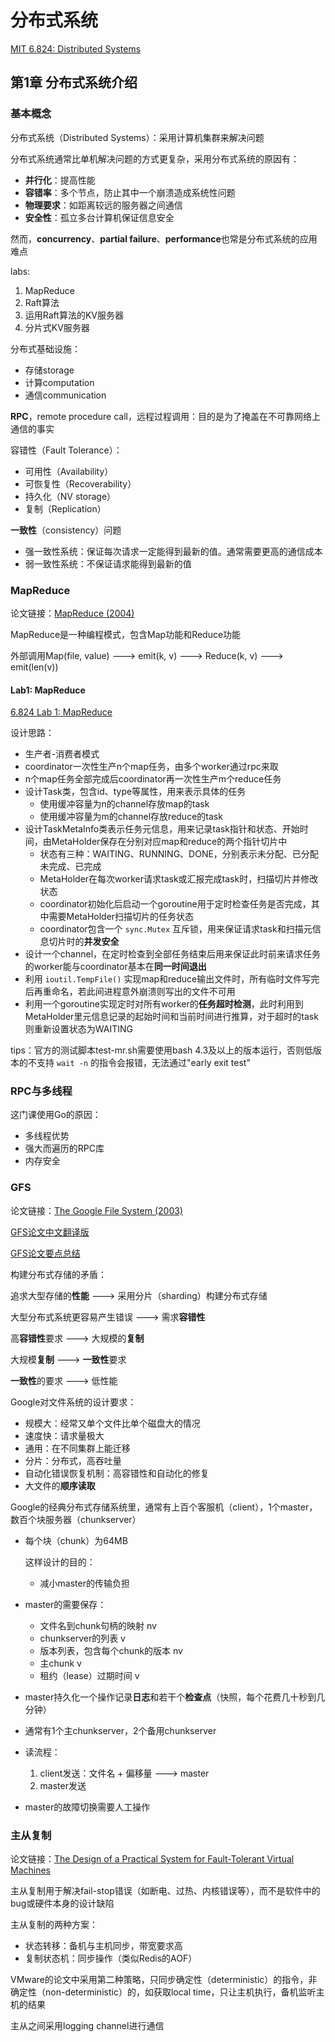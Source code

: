 # 分布式系统

[MIT 6.824: Distributed Systems](https://pdos.csail.mit.edu/6.824/index.html)

## 第1章 分布式系统介绍

### 基本概念

分布式系统（Distributed Systems）：采用计算机集群来解决问题

分布式系统通常比单机解决问题的方式更复杂，采用分布式系统的原因有：

- **并行化**：提高性能
- **容错率**：多个节点，防止其中一个崩溃造成系统性问题
- **物理要求**：如距离较远的服务器之间通信
- **安全性**：孤立多台计算机保证信息安全

然而，**concurrency**、**partial failure**、**performance**也常是分布式系统的应用难点



labs:

1. MapReduce
2. Raft算法
3. 运用Raft算法的KV服务器
4. 分片式KV服务器



分布式基础设施：

- 存储storage
- 计算computation
- 通信communication



**RPC**，remote procedure call，远程过程调用：目的是为了掩盖在不可靠网络上通信的事实



容错性（Fault Tolerance）：

- 可用性（Availability）
- 可恢复性（Recoverability）
- 持久化（NV storage）
- 复制（Replication）



**一致性**（consistency）问题

- 强一致性系统：保证每次请求一定能得到最新的值。通常需要更高的通信成本
- 弱一致性系统：不保证请求能得到最新的值





### MapReduce

论文链接：[MapReduce (2004)](https://pdos.csail.mit.edu/6.824/papers/mapreduce.pdf)

MapReduce是一种编程模式，包含Map功能和Reduce功能

外部调用Map(file, value) ---> emit(k, v) ---> Reduce(k, v) ---> emit(len(v))



#### Lab1: MapReduce

[6.824 Lab 1: MapReduce](https://pdos.csail.mit.edu/6.824/labs/lab-mr.html)



设计思路：

- 生产者-消费者模式
- coordinator一次性生产n个map任务，由多个worker通过rpc来取
- n个map任务全部完成后coordinator再一次性生产m个reduce任务
- 设计Task类，包含id、type等属性，用来表示具体的任务
  - 使用缓冲容量为n的channel存放map的task
  - 使用缓冲容量为m的channel存放reduce的task
- 设计TaskMetaInfo类表示任务元信息，用来记录task指针和状态、开始时间，由MetaHolder保存在分别对应map和reduce的两个指针切片中
  - 状态有三种：WAITING、RUNNING、DONE，分别表示未分配、已分配未完成、已完成
  - MetaHolder在每次worker请求task或汇报完成task时，扫描切片并修改状态
  - coordinator初始化后启动一个goroutine用于定时检查任务是否完成，其中需要MetaHolder扫描切片的任务状态
  - coordinator包含一个 `sync.Mutex` 互斥锁，用来保证请求task和扫描元信息切片时的**并发安全**
- 设计一个channel，在定时检查到全部任务结束后用来保证此时前来请求任务的worker能与coordinator基本在**同一时间退出**
- 利用 `ioutil.TempFile()` 实现map和reduce输出文件时，所有临时文件写完后再重命名，若此间进程意外崩溃则写出的文件不可用
- 利用一个goroutine实现定时对所有worker的**任务超时检测**，此时利用到MetaHolder里元信息记录的起始时间和当前时间进行推算，对于超时的task则重新设置状态为WAITING



tips：官方的测试脚本test-mr.sh需要使用bash 4.3及以上的版本运行，否则低版本的不支持 `wait -n` 的指令会报错，无法通过"early exit test"





### RPC与多线程

这门课使用Go的原因：

- 多线程优势
- 强大而遍历的RPC库
- 内存安全





### GFS

论文链接：[The Google File System (2003)](https://pdos.csail.mit.edu/6.824/papers/gfs.pdf)

[GFS论文中文翻译版](https://developer.aliyun.com/article/586529)

[GFS论文要点总结](https://blog.csdn.net/yuyixinye/article/details/43483139?ops_request_misc=%257B%2522request%255Fid%2522%253A%2522165148078416782388045568%2522%252C%2522scm%2522%253A%252220140713.130102334.pc%255Fall.%2522%257D&request_id=165148078416782388045568&biz_id=0&utm_medium=distribute.pc_search_result.none-task-blog-2~all~first_rank_ecpm_v1~hot_rank-1-43483139.142^v9^pc_search_result_cache,157^v4^control&utm_term=The+Google+File+System&spm=1018.2226.3001.4187)



构建分布式存储的矛盾：

追求大型存储的**性能** ---> 采用分片（sharding）构建分布式存储

大型分布式系统更容易产生错误 ---> 需求**容错性**

高**容错性**要求 ---> 大规模的**复制**

大规模**复制** ---> **一致性**要求

**一致性**的要求 ---> 低性能



Google对文件系统的设计要求：

- 规模大：经常又单个文件比单个磁盘大的情况
- 速度快：请求量极大
- 通用：在不同集群上能迁移
- 分片：分布式，高吞吐量
- 自动化错误恢复机制：高容错性和自动化的修复
- 大文件的**顺序读取**



Google的经典分布式存储系统里，通常有上百个客服机（client），1个master，数百个块服务器（chunkserver）

- 每个块（chunk）为64MB

  这样设计的目的：

  - 减小master的传输负担

- master的需要保存：

  - 文件名到chunk句柄的映射 nv
  - chunkserver的列表 v
  - 版本列表，包含每个chunk的版本 nv
  - 主chunk v
  - 租约（lease）过期时间 v

- master持久化一个操作记录**日志**和若干个**检查点**（快照，每个花费几十秒到几分钟）

- 通常有1个主chunkserver，2个备用chunkserver

- 读流程：

  1. client发送：文件名 + 偏移量 ---> master
  2. master发送

- master的故障切换需要人工操作





### 主从复制

论文链接：[The Design of a Practical System for Fault-Tolerant Virtual Machines](https://pdos.csail.mit.edu/6.824/papers/vm-ft.pdf)



主从复制用于解决fail-stop错误（如断电、过热、内核错误等），而不是软件中的bug或硬件本身的设计缺陷



主从复制的两种方案：

- 状态转移：备机与主机同步，带宽要求高
- 复制状态机：同步操作（类似Redis的AOF）

VMware的论文中采用第二种策略，只同步确定性（deterministic）的指令，非确定性（non-deterministic）的，如获取local time，只让主机执行，备机监听主机的结果

主从之间采用logging channel进行通信

